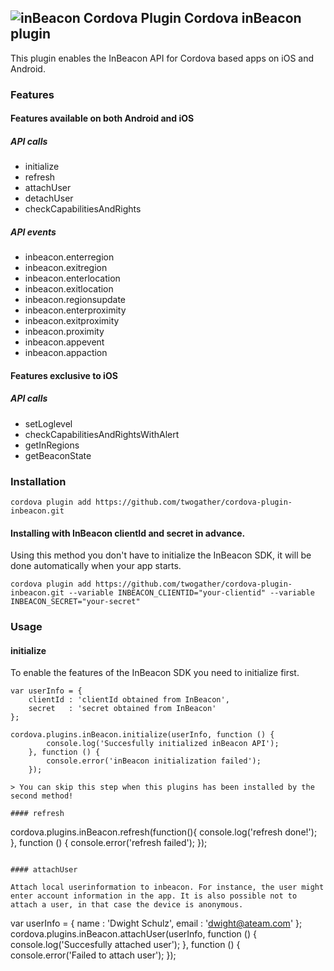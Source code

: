 <!---
 license: Licensed to the Apache Software Foundation (ASF) under one
         or more contributor license agreements.  See the NOTICE file
         distributed with this work for additional information
         regarding copyright ownership.  The ASF licenses this file
         to you under the Apache License, Version 2.0 (the
         "License"); you may not use this file except in compliance
         with the License.  You may obtain a copy of the License at

           http://www.apache.org/licenses/LICENSE-2.0

         Unless required by applicable law or agreed to in writing,
         software distributed under the License is distributed on an
         "AS IS" BASIS, WITHOUT WARRANTIES OR CONDITIONS OF ANY
         KIND, either express or implied.  See the License for the
         specific language governing permissions and limitations
         under the License.
-->


## ![inBeacon Cordova Plugin](http://snqpo25gig94mv8mcrpilul6.wpengine.netdna-cdn.com/wp-content/uploads/2016/02/inbeacon-dark-retina.png) Cordova inBeacon plugin

This plugin enables the InBeacon API for Cordova based apps on iOS and Android.

### Features

#### Features available on both Android and iOS

##### API calls

 * initialize
 * refresh
 * attachUser
 * detachUser
 * checkCapabilitiesAndRights

##### API events

 * inbeacon.enterregion
 * inbeacon.exitregion
 * inbeacon.enterlocation
 * inbeacon.exitlocation
 * inbeacon.regionsupdate
 * inbeacon.enterproximity
 * inbeacon.exitproximity
 * inbeacon.proximity
 * inbeacon.appevent
 * inbeacon.appaction

#### Features exclusive to iOS

##### API calls

 * setLoglevel
 * checkCapabilitiesAndRightsWithAlert
 * getInRegions
 * getBeaconState

### Installation

```
cordova plugin add https://github.com/twogather/cordova-plugin-inbeacon.git
```

#### Installing with InBeacon clientId and secret in advance. 

Using this method you don't have to initialize the InBeacon SDK, it will be done automatically when your app starts.

```
cordova plugin add https://github.com/twogather/cordova-plugin-inbeacon.git --variable INBEACON_CLIENTID="your-clientid" --variable INBEACON_SECRET="your-secret"
```


### Usage

#### initialize

To enable the features of the InBeacon SDK you need to initialize first.

```
var userInfo = {
    clientId : 'clientId obtained from InBeacon',
    secret   : 'secret obtained from InBeacon'
};

cordova.plugins.inBeacon.initialize(userInfo, function () {
        console.log('Succesfully initialized inBeacon API');
    }, function () {
        console.error('inBeacon initialization failed');
    });

> You can skip this step when this plugins has been installed by the second method!

#### refresh

```
cordova.plugins.inBeacon.refresh(function(){
        console.log('refresh done!');
    }, function () {
        console.error('refresh failed');
    });
```

#### attachUser

Attach local userinformation to inbeacon. For instance, the user might enter account information in the app. It is also possible not to attach a user, in that case the device is anonymous.

```
var userInfo = {
    name  : 'Dwight Schulz',
    email : 'dwight@ateam.com'
};
cordova.plugins.inBeacon.attachUser(userInfo, function () {
        console.log('Succesfully attached user');
    }, function () {
        console.error('Failed to attach user');
    });
```

